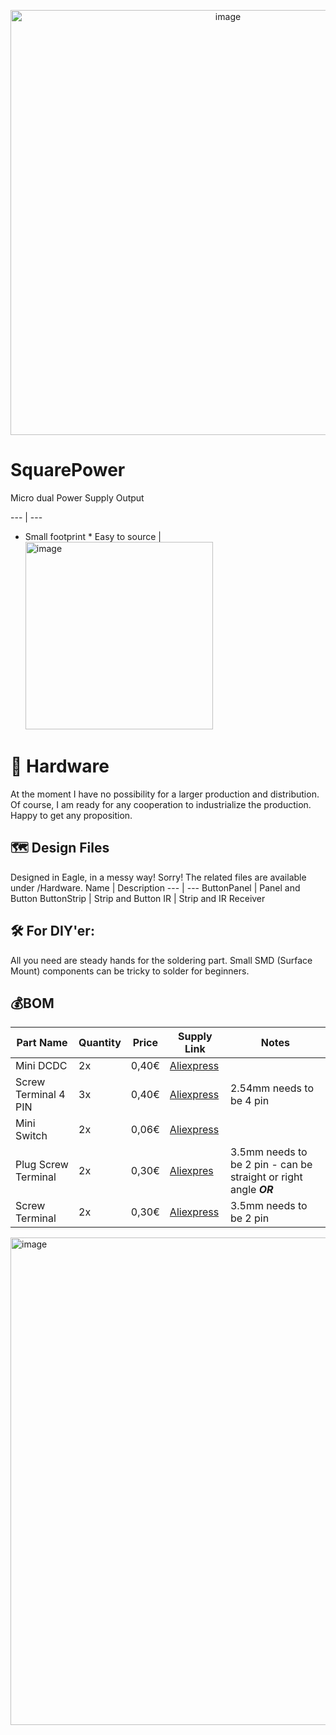 <p align="center">
  <img width="680" alt="image" src="https://user-images.githubusercontent.com/38537119/159009556-d873e1dc-3f15-4a0e-9607-7e317ec23593.png">
</p>

# SquarePower
Micro dual Power Supply Output

--- | ---
* Small footprint * Easy to source |  <img width="300" alt="image" src="https://user-images.githubusercontent.com/38537119/159009556-d873e1dc-3f15-4a0e-9607-7e317ec23593.png">




# 🔦 Hardware

At the moment I have no possibility for a larger production and distribution. Of course, I am ready for any cooperation to industrialize the production. Happy to get any proposition.

## 🗺 Design Files

Designed in Eagle, in a messy way! Sorry! The related files are available under /Hardware.
Name | Description 
--- | ---
ButtonPanel | Panel and Button
ButtonStrip | Strip and Button
IR | Strip and IR Receiver

## 🛠 For DIY'er:
All you need are steady hands for the soldering part. Small SMD (Surface Mount) components can be tricky to solder for beginners.

## 💰BOM

Part Name | Quantity | Price | Supply Link | Notes 
--- | --- | --- | --- | ---
Mini DCDC | 2x | 0,40€ | [Aliexpress](https://s.click.aliexpress.com/e/_9hSzDv) | 
Screw Terminal 4 PIN | 3x | 0,40€ | [Aliexpress](https://s.click.aliexpress.com/e/_AsaT637) | 2.54mm needs to be 4 pin
Mini Switch | 2x | 0,06€ | [Aliexpress](https://s.click.aliexpress.com/e/_A2f847) |
Plug Screw Terminal | 2x | 0,30€ | [Aliexpres](https://s.click.aliexpress.com/e/_A9i5w7) | 3.5mm needs to be 2 pin - can be straight or right angle **_OR_**            
Screw Terminal | 2x | 0,30€ | [Aliexpress](https://s.click.aliexpress.com/e/_9GXJgJ) | 3.5mm needs to be 2 pin             


<img width="780" alt="image"  src="https://user-images.githubusercontent.com/38537119/158996916-177053ac-f0dc-41ad-8121-35457cc2c5fa.png">

